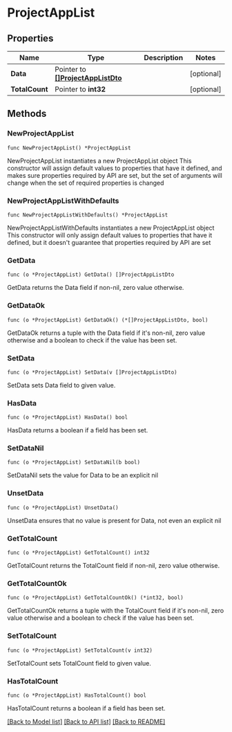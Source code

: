 # ProjectAppList

## Properties

Name | Type | Description | Notes
------------ | ------------- | ------------- | -------------
**Data** | Pointer to [**[]ProjectAppListDto**](ProjectAppListDto.md) |  | [optional] 
**TotalCount** | Pointer to **int32** |  | [optional] 

## Methods

### NewProjectAppList

`func NewProjectAppList() *ProjectAppList`

NewProjectAppList instantiates a new ProjectAppList object
This constructor will assign default values to properties that have it defined,
and makes sure properties required by API are set, but the set of arguments
will change when the set of required properties is changed

### NewProjectAppListWithDefaults

`func NewProjectAppListWithDefaults() *ProjectAppList`

NewProjectAppListWithDefaults instantiates a new ProjectAppList object
This constructor will only assign default values to properties that have it defined,
but it doesn't guarantee that properties required by API are set

### GetData

`func (o *ProjectAppList) GetData() []ProjectAppListDto`

GetData returns the Data field if non-nil, zero value otherwise.

### GetDataOk

`func (o *ProjectAppList) GetDataOk() (*[]ProjectAppListDto, bool)`

GetDataOk returns a tuple with the Data field if it's non-nil, zero value otherwise
and a boolean to check if the value has been set.

### SetData

`func (o *ProjectAppList) SetData(v []ProjectAppListDto)`

SetData sets Data field to given value.

### HasData

`func (o *ProjectAppList) HasData() bool`

HasData returns a boolean if a field has been set.

### SetDataNil

`func (o *ProjectAppList) SetDataNil(b bool)`

 SetDataNil sets the value for Data to be an explicit nil

### UnsetData
`func (o *ProjectAppList) UnsetData()`

UnsetData ensures that no value is present for Data, not even an explicit nil
### GetTotalCount

`func (o *ProjectAppList) GetTotalCount() int32`

GetTotalCount returns the TotalCount field if non-nil, zero value otherwise.

### GetTotalCountOk

`func (o *ProjectAppList) GetTotalCountOk() (*int32, bool)`

GetTotalCountOk returns a tuple with the TotalCount field if it's non-nil, zero value otherwise
and a boolean to check if the value has been set.

### SetTotalCount

`func (o *ProjectAppList) SetTotalCount(v int32)`

SetTotalCount sets TotalCount field to given value.

### HasTotalCount

`func (o *ProjectAppList) HasTotalCount() bool`

HasTotalCount returns a boolean if a field has been set.


[[Back to Model list]](../README.md#documentation-for-models) [[Back to API list]](../README.md#documentation-for-api-endpoints) [[Back to README]](../README.md)


